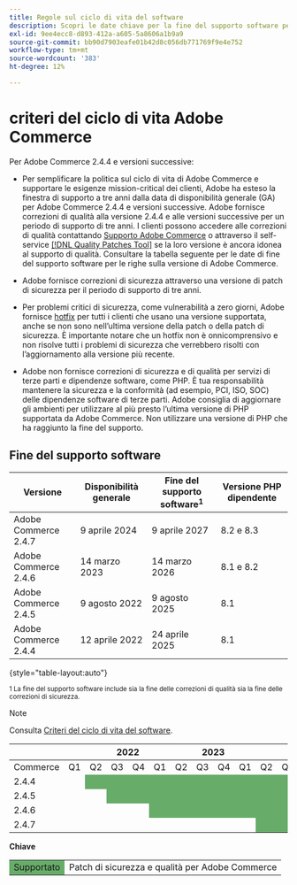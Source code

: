 ```yaml
---
title: Regole sul ciclo di vita del software
description: Scopri le date chiave per la fine del supporto software per le versioni di Adobe Commerce.
exl-id: 9ee4ecc8-d893-412a-a605-5a8606a1b9a9
source-git-commit: bb90d7903eafe01b42d8c056db771769f9e4e752
workflow-type: tm+mt
source-wordcount: '383'
ht-degree: 12%

---
```



# criteri del ciclo di vita Adobe Commerce

Per Adobe Commerce 2.4.4 e versioni successive:

- Per semplificare la politica sul ciclo di vita di Adobe Commerce e supportare le esigenze mission-critical dei clienti, Adobe ha esteso la finestra di supporto a tre anni dalla data di disponibilità generale (GA) per Adobe Commerce 2.4.4 e versioni successive. Adobe fornisce correzioni di qualità alla versione 2.4.4 e alle versioni successive per un periodo di supporto di tre anni. I clienti possono accedere alle correzioni di qualità contattando [Supporto Adobe Commerce](https://experienceleague.adobe.com/docs/commerce-knowledge-base/kb/help-center-guide/magento-help-center-user-guide.html) o attraverso il self-service [[!DNL Quality Patches Tool]](https://experienceleague.adobe.com/tools/commerce-quality-patches/index.html) se la loro versione è ancora idonea al supporto di qualità. Consultare la tabella seguente per le date di fine del supporto software per le righe sulla versione di Adobe Commerce.

- Adobe fornisce correzioni di sicurezza attraverso una versione di patch di sicurezza per il periodo di supporto di tre anni.

- Per problemi critici di sicurezza, come vulnerabilità a zero giorni, Adobe fornisce [hotfix](https://support.magento.com/hc/en-us/sections/360003869892-Known-issues-patches-attached-) per tutti i clienti che usano una versione supportata, anche se non sono nell’ultima versione della patch o della patch di sicurezza. È importante notare che un hotfix non è onnicomprensivo e non risolve tutti i problemi di sicurezza che verrebbero risolti con l’aggiornamento alla versione più recente.

- Adobe non fornisce correzioni di sicurezza e di qualità per servizi di terze parti e dipendenze software, come PHP. È tua responsabilità mantenere la sicurezza e la conformità (ad esempio, PCI, ISO, SOC) delle dipendenze software di terze parti. Adobe consiglia di aggiornare gli ambienti per utilizzare al più presto l’ultima versione di PHP supportata da Adobe Commerce. Non utilizzare una versione di PHP che ha raggiunto la fine del supporto.

## Fine del supporto software

| Versione | Disponibilità generale | Fine del supporto software<sup>1</sup> | Versione PHP dipendente |
|----------------------|----------------------|-------------------------------------|-----------------------|
| Adobe Commerce 2.4.7 | 9 aprile 2024 | 9 aprile 2027 | 8.2 e 8.3 |
| Adobe Commerce 2.4.6 | 14 marzo 2023 | 14 marzo 2026 | 8.1 e 8.2 |
| Adobe Commerce 2.4.5 | 9 agosto 2022 | 9 agosto 2025 | 8.1 |
| Adobe Commerce 2.4.4 | 12 aprile 2022 | 24 aprile 2025 | 8.1 |

{style="table-layout:auto"}

<sup>1 La fine del supporto software include sia la fine delle correzioni di qualità sia la fine delle correzioni di sicurezza.</sup><br>

>[!NOTE]
>
>Consulta [Criteri del ciclo di vita del software](https://www.adobe.com/content/dam/cc/en/legal/terms/enterprise/pdfs/Adobe-Commerce-Software-Lifecycle-Policy.pdf).

<table style="table-layout:auto">
<thead>
  <tr>
    <th colspan="2"></th>
    <th colspan="4">2022</th>
    <th colspan="4">2023</th>
    <th colspan="4">2024</th>
    <th colspan="4">2025</th>
    <th colspan="4">2026</th>
    <th colspan="4">2027</th>
  </tr>
</thead>
<tbody>
  <tr>
    <td>Commerce</td>
    <td>Q1</td>
    <td>Q2</td>
    <td>Q3</td>
    <td>Q4</td>
    <td>Q1</td>
    <td>Q2</td>
    <td>Q3</td>
    <td>Q4</td>
    <td>Q1</td>
    <td>Q2</td>
    <td>Q3</td>
    <td>Q4</td>
    <td>Q1</td>
    <td>Q2</td>
    <td>Q3</td>
    <td>Q4</td>
    <td>Q1</td>
    <td>Q2</td>
    <td>Q3</td>
    <td>Q4</td>
    <td>Q1</td>
    <td>Q2</td>
    <td>Q3</td>
    <td>Q4</td>
  </tr>
  <tr>
    <td>2.4.4</td>
    <td></td>
    <td colspan="13" style="background-color:#67ac68;"></td>
    <td colspan="10"></td>
  </tr>
  <tr>
    <td>2.4.5</td>
    <td colspan="2"></td>
    <td colspan="13" style="background-color:#67ac68;"></td>
    <td colspan="9"></td>
  </tr>
  <tr>
    <td>2.4.6</td>
    <td colspan="4"></td>
    <td colspan="13" style="background-color:#67ac68;"></td>
    <td colspan="8"></td>
  </tr>
  <tr>
    <td>2.4.7</td>
    <td colspan="9"></td>
    <td colspan="13" style="background-color:#67ac68;"></td>
    <td colspan="2"></td>
  </tr>
</tbody>
</table>

**Chiave**

<table style="table-layout:auto">
 <tbody>
  <tr>
   <td style="background-color:#67ac68;">Supportato</td>
   <td>Patch di sicurezza e qualità per Adobe Commerce</td>
  </tr>
  <!-- <tr>
   <td style="background-color:#cd3c3c;">End of software support</td>
   <td>Version that has reached end of software support.</td>
  </tr>
 </tbody> -->
</table>
